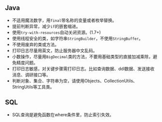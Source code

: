 ## Java
* 不适用魔法数字，用`final`带名称的变量或者枚举替换。
* 提前判断异常，减少`if`的嵌套缩进。
* 使用`try-with-resources`自动关闭资源。(1.7+)
* 使用线程安全的类，如字符串`StringBuilder`，不使用`StringBuffer`。
* 不使用废弃的类或方法。
* 打印日志尽量用英文，防止服务器中文乱码。
* 小数操作，尽量用`BigDecimal`类的方法，不要用基础类型的直接加减乘除，避免精度问题。
* 打印日志敏感，对关键步骤需打印日志。比如查询数据、ddl数据、发送接收消息、调研接口等。
* 判断对象、集合、字符串为空，请使用Objects、CollectionUtils、StringUtils等工具类。

## SQL
* SQL查询是避免函数在where条件里，防止索引失效。
